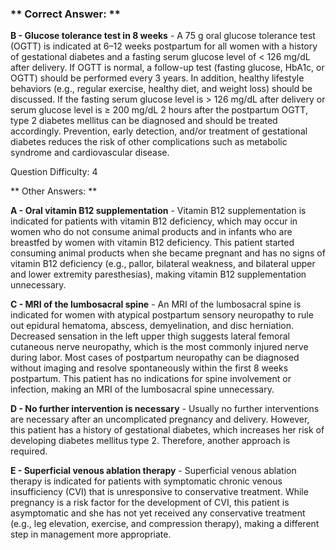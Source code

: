 ### ** Correct Answer: **

**B - Glucose tolerance test in 8 weeks** - A 75 g oral glucose tolerance test (OGTT) is indicated at 6–12 weeks postpartum for all women with a history of gestational diabetes and a fasting serum glucose level of < 126 mg/dL after delivery. If OGTT is normal, a follow-up test (fasting glucose, HbA1c, or OGTT) should be performed every 3 years. In addition, healthy lifestyle behaviors (e.g., regular exercise, healthy diet, and weight loss) should be discussed. If the fasting serum glucose level is > 126 mg/dL after delivery or serum glucose level is ≥ 200 mg/dL 2 hours after the postpartum OGTT, type 2 diabetes mellitus can be diagnosed and should be treated accordingly. Prevention, early detection, and/or treatment of gestational diabetes reduces the risk of other complications such as metabolic syndrome and cardiovascular disease.

Question Difficulty: 4

** Other Answers: **

**A - Oral vitamin B12 supplementation** - Vitamin B12 supplementation is indicated for patients with vitamin B12 deficiency, which may occur in women who do not consume animal products and in infants who are breastfed by women with vitamin B12 deficiency. This patient started consuming animal products when she became pregnant and has no signs of vitamin B12 deficiency (e.g., pallor, bilateral weakness, and bilateral upper and lower extremity paresthesias), making vitamin B12 supplementation unnecessary.

**C - MRI of the lumbosacral spine** - An MRI of the lumbosacral spine is indicated for women with atypical postpartum sensory neuropathy to rule out epidural hematoma, abscess, demyelination, and disc herniation. Decreased sensation in the left upper thigh suggests lateral femoral cutaneous nerve neuropathy, which is the most commonly injured nerve during labor. Most cases of postpartum neuropathy can be diagnosed without imaging and resolve spontaneously within the first 8 weeks postpartum. This patient has no indications for spine involvement or infection, making an MRI of the lumbosacral spine unnecessary.

**D - No further intervention is necessary** - Usually no further interventions are necessary after an uncomplicated pregnancy and delivery. However, this patient has a history of gestational diabetes, which increases her risk of developing diabetes mellitus type 2. Therefore, another approach is required.

**E - Superficial venous ablation therapy** - Superficial venous ablation therapy is indicated for patients with symptomatic chronic venous insufficiency (CVI) that is unresponsive to conservative treatment. While pregnancy is a risk factor for the development of CVI, this patient is asymptomatic and she has not yet received any conservative treatment (e.g., leg elevation, exercise, and compression therapy), making a different step in management more appropriate.


